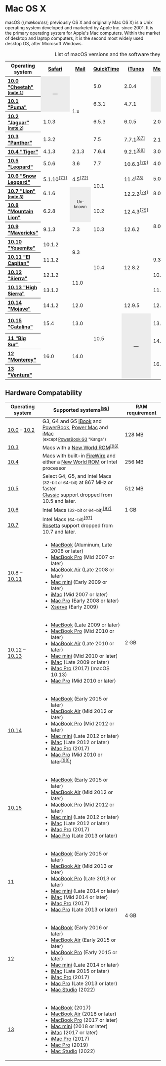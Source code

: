 # Mac OS X

macOS (/ˌmækoʊˈɛs/; previously OS X and originally Mac OS X) is a Unix operating system developed and marketed by Apple Inc. since 2001. It is the primary operating system for Apple's Mac computers. Within the market of desktop and laptop computers, it is the second most widely used desktop OS, after Microsoft Windows. 

<table>
<caption>List of macOS versions and the software they run

</caption>
<tbody><tr>
<th>Operating system
</th>
<th><a href="https://en.wikipedia.org/wiki/Safari_(web_browser)" title="Safari (web browser)">Safari</a>
</th>
<th><a href="https://en.wikipedia.org/wiki/Mail_(Apple)" class="mw-redirect" title="Mail (Apple)">Mail</a>
</th>
<th><a href="https://en.wikipedia.org/wiki/QuickTime" title="QuickTime">QuickTime</a>
</th>
<th><a href="https://en.wikipedia.org/wiki/ITunes" title="ITunes">iTunes</a>
</th>
<th><a href="https://en.wikipedia.org/wiki/Messages_(Apple)" title="Messages (Apple)">Messages</a>/<a href="https://en.wikipedia.org/wiki/IChat" title="IChat">iChat</a>
</th>
<th><a href="https://en.wikipedia.org/wiki/IWork" title="IWork">iWork</a>
</th></tr>
<tr>
<th style="text-align:left"><a href="https://en.wikipedia.org/wiki/Mac_OS_X_10.0" title="Mac OS X 10.0">10.0 "Cheetah"</a><sup id="cite_ref-iTunesClassic_67-0" class="reference"><a href="#cite_note-iTunesClassic-67">[note 1]</a></sup>
</th>
<td rowspan="2" data-sort-value="" style="background: #ececec; color: #2C2C2C; vertical-align: middle; text-align: center;" class="table-na">—
</td>
<td rowspan="4">1.x
</td>
<td>5.0
</td>
<td>2.0.4
</td>
<td rowspan="2" data-sort-value="" style="background: #ececec; color: #2C2C2C; vertical-align: middle; text-align: center;" class="table-na">—
</td>
<td rowspan="2" data-sort-value="" style="background: #ececec; color: #2C2C2C; vertical-align: middle; text-align: center;" class="table-na">—
</td></tr>
<tr>
<th style="text-align:left"><a href="https://en.wikipedia.org/wiki/Mac_OS_X_10.1" title="Mac OS X 10.1">10.1 "Puma"</a>
</th>
<td>6.3.1
</td>
<td>4.7.1
</td></tr>
<tr>
<th style="text-align:left"><a href="https://en.wikipedia.org/wiki/Mac_OS_X_Jaguar" title="Mac OS X Jaguar">10.2 "Jaguar"</a><sup id="cite_ref-KeynoteJaguar_68-0" class="reference"><a href="#cite_note-KeynoteJaguar-68">[note 2]</a></sup>
</th>
<td>1.0.3
</td>
<td>6.5.3
</td>
<td>6.0.5
</td>
<td>2.0
</td>
<td><a href="https://en.wikipedia.org/wiki/Keynote_(presentation_software)" title="Keynote (presentation software)">Keynote</a>
</td></tr>
<tr>
<th style="text-align:left"><a href="https://en.wikipedia.org/wiki/Mac_OS_X_Panther" title="Mac OS X Panther">10.3 "Panther"</a>
</th>
<td>1.3.2
</td>
<td>7.5
</td>
<td>7.7.1<sup id="cite_ref-69" class="reference"><a href="#cite_note-69">[67]</a></sup>
</td>
<td>2.1<sup id="cite_ref-70" class="reference"><a href="#cite_note-70">[68]</a></sup>
</td>
<td>'05
</td></tr>
<tr>
<th style="text-align:left"><a href="https://en.wikipedia.org/wiki/Mac_OS_X_Tiger" title="Mac OS X Tiger">10.4 "Tiger"</a>
</th>
<td>4.1.3
</td>
<td>2.1.3
</td>
<td>7.6.4
</td>
<td>9.2.1<sup id="cite_ref-71" class="reference"><a href="#cite_note-71">[69]</a></sup>
</td>
<td>3.0
</td>
<td rowspan="5">'09
</td></tr>
<tr>
<th style="text-align:left"><a href="https://en.wikipedia.org/wiki/Mac_OS_X_Leopard" title="Mac OS X Leopard">10.5 "Leopard"</a>
</th>
<td>5.0.6
</td>
<td>3.6
</td>
<td>7.7
</td>
<td>10.6.3<sup id="cite_ref-72" class="reference"><a href="#cite_note-72">[70]</a></sup>
</td>
<td>4.0
</td></tr>
<tr>
<th style="text-align:left"><a href="https://en.wikipedia.org/wiki/Mac_OS_X_Snow_Leopard" title="Mac OS X Snow Leopard">10.6 "Snow Leopard"</a>
</th>
<td>5.1.10<sup id="cite_ref-73" class="reference"><a href="#cite_note-73">[71]</a></sup>
</td>
<td>4.5<sup id="cite_ref-74" class="reference"><a href="#cite_note-74">[72]</a></sup>
</td>
<td rowspan="2">10.1
</td>
<td>11.4<sup id="cite_ref-75" class="reference"><a href="#cite_note-75">[73]</a></sup>
</td>
<td>5.0
</td></tr>
<tr>
<th style="text-align:left"><a href="https://en.wikipedia.org/wiki/Mac_OS_X_Lion" class="mw-redirect" title="Mac OS X Lion">10.7 "Lion"</a><sup id="cite_ref-MessagesLion_76-0" class="reference"><a href="#cite_note-MessagesLion-76">[note 3]</a></sup>
</th>
<td>6.1.6
</td>
<td rowspan="2" style="background: #EEE; font-size: smaller; vertical-align: middle; text-align: center;" class="unknown table-unknown">Un­known
</td>
<td>12.2.2<sup id="cite_ref-77" class="reference"><a href="#cite_note-77">[74]</a></sup>
</td>
<td>8.0b or 6.0.1
</td></tr>
<tr>
<th style="text-align:left"><a href="https://en.wikipedia.org/wiki/OS_X_Mountain_Lion" title="OS X Mountain Lion">10.8 "Mountain Lion"</a>
</th>
<td>6.2.8
</td>
<td>10.2
</td>
<td>12.4.3<sup id="cite_ref-78" class="reference"><a href="#cite_note-78">[75]</a></sup>
</td>
<td rowspan="3">8.0
</td></tr>
<tr>
<th style="text-align:left"><a href="https://en.wikipedia.org/wiki/OS_X_Mavericks" title="OS X Mavericks">10.9 "Mavericks"</a>
</th>
<td>9.1.3
</td>
<td>7.3
</td>
<td>10.3
</td>
<td>12.6.2
</td>
<td>2013
</td></tr>
<tr>
<th style="text-align:left"><a href="https://en.wikipedia.org/wiki/OS_X_Yosemite" title="OS X Yosemite">10.10 "Yosemite"</a>
</th>
<td>10.1.2
</td>
<td rowspan="2">9.3
</td>
<td rowspan="4">10.4
</td>
<td rowspan="4">12.8.2
</td>
<td rowspan="2">2014
</td></tr>
<tr>
<th style="text-align:left"><a href="https://en.wikipedia.org/wiki/OS_X_El_Capitan" title="OS X El Capitan">10.11 "El Capitan"</a>
</th>
<td>11.1.2
</td>
<td>9.3
</td></tr>
<tr>
<th style="text-align:left"><a href="https://en.wikipedia.org/wiki/MacOS_Sierra" title="MacOS Sierra">10.12 "Sierra"</a>
</th>
<td>12.1.2
</td>
<td rowspan="2">11.0
</td>
<td>10.0
</td>
<td>2018
</td></tr>
<tr>
<th style="text-align:left"><a href="https://en.wikipedia.org/wiki/MacOS_High_Sierra" title="MacOS High Sierra">10.13 "High Sierra"</a>
</th>
<td>13.1.2
</td>
<td>11.0
</td>
<td>2019
</td></tr>
<tr>
<th style="text-align:left"><a href="https://en.wikipedia.org/wiki/MacOS_Mojave" title="MacOS Mojave">10.14 "Mojave"</a>
</th>
<td>14.1.2
</td>
<td>12.0
</td>
<td rowspan="5">10.5
</td>
<td>12.9.5
</td>
<td>12.0
</td>
<td>2020
</td></tr>
<tr>
<th style="text-align:left"><a href="https://en.wikipedia.org/wiki/MacOS_Catalina" title="MacOS Catalina">10.15 "Catalina"</a>
</th>
<td>15.4
</td>
<td>13.0
</td>
<td rowspan="4" data-sort-value="" style="background: #ececec; color: #2C2C2C; vertical-align: middle; text-align: center;" class="table-na">—
</td>
<td>13.0
</td>
<td>2021 partial, 2020
</td></tr>
<tr>
<th style="text-align:left"><a href="https://en.wikipedia.org/wiki/MacOS_Big_Sur" title="MacOS Big Sur">11 "Big Sur"</a>
</th>
<td rowspan="3">16.0
</td>
<td rowspan="3">14.0
</td>
<td>14.0
</td>
<td rowspan="3">2022 (12.0)
</td></tr>
<tr>
<th style="text-align:left"><a href="https://en.wikipedia.org/wiki/MacOS_Monterey" title="MacOS Monterey">12 "Monterey"</a>
</th>
<td rowspan="2">16.0
</td></tr>
<tr>
<th style="text-align:left"><a href="https://en.wikipedia.org/wiki/MacOS_Ventura" title="MacOS Ventura">13 "Ventura"</a>
</th></tr></tbody>
</table>

## Hardware Compatability

<table>
<thead><tr>
<th class="headerSort" tabindex="0" role="columnheader button" title="Sort ascending">Operating system
</th>
<th class="headerSort" tabindex="0" role="columnheader button" title="Sort ascending">Supported systems<sup id="cite_ref-98" class="reference"><a href="#cite_note-98">[95]</a></sup>
</th>
<th class="headerSort" tabindex="0" role="columnheader button" title="Sort ascending">RAM requirement
</th></tr></thead><tbody>
<tr>
<td><a href="/wiki/Mac_OS_X_10.0" title="Mac OS X 10.0">10.0</a> – <a href="/wiki/Mac_OS_X_Jaguar" title="Mac OS X Jaguar">10.2</a>
</td>
<td>G3, G4 and G5 <a href="/wiki/IBook" title="IBook">iBook</a> and <a href="/wiki/PowerBook" title="PowerBook">PowerBook</a>, <a href="/wiki/Power_Macintosh" title="Power Macintosh">Power Mac</a> and <a href="/wiki/IMac" title="IMac">iMac</a><br><small>(except <a href="/wiki/PowerBook_G3" title="PowerBook G3">PowerBook G3</a> "Kanga")</small>
</td>
<td data-sort-value="128" rowspan="2">128 MB
</td></tr>
<tr>
<td><a href="/wiki/Mac_OS_X_Panther" title="Mac OS X Panther">10.3</a>
</td>
<td>Macs with a <a href="/wiki/New_World_ROM" title="New World ROM">New World ROM</a><sup id="cite_ref-TigerRequirements_99-0" class="reference"><a href="#cite_note-TigerRequirements-99">[96]</a></sup>
</td></tr>
<tr>
<td><a href="/wiki/Mac_OS_X_Tiger" title="Mac OS X Tiger">10.4</a>
</td>
<td>Macs with built-in <a href="/wiki/FireWire" class="mw-redirect" title="FireWire">FireWire</a> and either a <a href="/wiki/New_World_ROM" title="New World ROM">New World ROM</a> or Intel processor
</td>
<td data-sort-value="256">256 MB
</td></tr>
<tr>
<td><a href="/wiki/Mac_OS_X_Leopard" title="Mac OS X Leopard">10.5</a>
</td>
<td>Select G4, G5, and Intel Macs <small>(32-bit or 64-bit)</small> at 867&nbsp;MHz or faster<br><a href="/wiki/List_of_macOS_components#Classic" class="mw-redirect" title="List of macOS components">Classic</a> support dropped from 10.5 and later.
</td>
<td data-sort-value="512">512 MB
</td></tr>
<tr>
<td><a href="/wiki/Mac_OS_X_Snow_Leopard" title="Mac OS X Snow Leopard">10.6</a>
</td>
<td>Intel Macs <small>(32-bit or 64-bit)</small><sup id="cite_ref-LionReq_100-0" class="reference"><a href="#cite_note-LionReq-100">[97]</a></sup>
</td>
<td data-sort-value="1024">1 GB
</td></tr>
<tr>
<td><a href="/wiki/Mac_OS_X_Lion" class="mw-redirect" title="Mac OS X Lion">10.7</a>
</td>
<td>Intel Macs <small>(64-bit)</small><sup id="cite_ref-LionReq_100-1" class="reference"><a href="#cite_note-LionReq-100">[97]</a></sup><br><a href="/wiki/Rosetta_(software)" title="Rosetta (software)">Rosetta</a> support dropped from 10.7 and later.
</td>
<td data-sort-value="2048" rowspan="4">2 GB
</td></tr>
<tr>
<td><a href="/wiki/OS_X_Mountain_Lion" title="OS X Mountain Lion">10.8</a> – <a href="/wiki/OS_X_El_Capitan" title="OS X El Capitan">10.11</a>
</td>
<td><link rel="mw-deduplicated-inline-style" href="mw-data:TemplateStyles:r1126788409"><div class="plainlist">
<ul><li><a href="/wiki/MacBook" title="MacBook">MacBook</a> (Aluminum, Late 2008 or later)</li>
<li><a href="/wiki/MacBook_Pro" title="MacBook Pro">MacBook Pro</a> (Mid 2007 or later)</li>
<li><a href="/wiki/MacBook_Air" title="MacBook Air">MacBook Air</a> (Late 2008 or later)</li>
<li><a href="/wiki/Mac_mini" class="mw-redirect" title="Mac mini">Mac mini</a> (Early 2009 or later)</li>
<li><a href="/wiki/IMac" title="IMac">iMac</a> (Mid 2007 or later)</li>
<li><a href="/wiki/Mac_Pro" title="Mac Pro">Mac Pro</a> (Early 2008 or later)</li>
<li><a href="/wiki/Xserve" title="Xserve">Xserve</a> (Early 2009)</li></ul>
</div>
</td></tr>
<tr>
<td><a href="/wiki/MacOS_Sierra" title="MacOS Sierra">10.12</a> – <a href="/wiki/MacOS_High_Sierra" title="MacOS High Sierra">10.13</a>
</td>
<td><link rel="mw-deduplicated-inline-style" href="mw-data:TemplateStyles:r1126788409"><div class="plainlist">
<ul><li><a href="/wiki/MacBook" title="MacBook">MacBook</a> (Late 2009 or later)</li>
<li><a href="/wiki/MacBook_Pro" title="MacBook Pro">MacBook Pro</a> (Mid 2010 or later)</li>
<li><a href="/wiki/MacBook_Air" title="MacBook Air">MacBook Air</a> (Late 2010 or later)</li>
<li><a href="/wiki/Mac_mini" class="mw-redirect" title="Mac mini">Mac mini</a> (Mid 2010 or later)</li>
<li><a href="/wiki/IMac" title="IMac">iMac</a> (Late 2009 or later)</li>
<li><a href="/wiki/IMac_Pro" title="IMac Pro">iMac Pro</a> (2017) (macOS 10.13)</li>
<li><a href="/wiki/Mac_Pro" title="Mac Pro">Mac Pro</a> (Mid 2010 or later)</li></ul>
</div>
</td></tr>
<tr>
<td><a href="/wiki/MacOS_Mojave" title="MacOS Mojave">10.14</a>
</td>
<td><link rel="mw-deduplicated-inline-style" href="mw-data:TemplateStyles:r1126788409"><div class="plainlist">
<ul><li><a href="/wiki/MacBook" title="MacBook">MacBook</a> (Early 2015 or later)</li>
<li><a href="/wiki/MacBook_Air" title="MacBook Air">MacBook Air</a> (Mid 2012 or later)</li>
<li><a href="/wiki/MacBook_Pro" title="MacBook Pro">MacBook Pro</a> (Mid 2012 or later)</li>
<li><a href="/wiki/Mac_mini" class="mw-redirect" title="Mac mini">Mac mini</a> (Late 2012 or later)</li>
<li><a href="/wiki/IMac" title="IMac">iMac</a> (Late 2012 or later)</li>
<li><a href="/wiki/IMac_Pro" title="IMac Pro">iMac Pro</a> (2017)</li>
<li><a href="/wiki/Mac_Pro" title="Mac Pro">Mac Pro</a> (Mid 2010 or later<sup id="cite_ref-101" class="reference"><a href="#cite_note-101">[98]</a></sup>)</li></ul>
</div>
</td></tr>
<tr>
<td><a href="/wiki/MacOS_Catalina" title="MacOS Catalina">10.15</a>
</td>
<td><link rel="mw-deduplicated-inline-style" href="mw-data:TemplateStyles:r1126788409"><div class="plainlist">
<ul><li><a href="/wiki/MacBook" title="MacBook">MacBook</a> (Early 2015 or later)</li>
<li><a href="/wiki/MacBook_Air" title="MacBook Air">MacBook Air</a> (Mid 2012 or later)</li>
<li><a href="/wiki/MacBook_Pro" title="MacBook Pro">MacBook Pro</a> (Mid 2012 or later)</li>
<li><a href="/wiki/Mac_mini" class="mw-redirect" title="Mac mini">Mac mini</a> (Late 2012 or later)</li>
<li><a href="/wiki/IMac" title="IMac">iMac</a> (Late 2012 or later)</li>
<li><a href="/wiki/IMac_Pro" title="IMac Pro">iMac Pro</a> (2017)</li>
<li><a href="/wiki/Mac_Pro" title="Mac Pro">Mac Pro</a> (Late 2013 or later)</li></ul>
</div>
</td>
<td data-sort-value="4096" rowspan="4">4 GB
</td></tr>
<tr>
<td><a href="/wiki/MacOS_Big_Sur" title="MacOS Big Sur">11</a>
</td>
<td><link rel="mw-deduplicated-inline-style" href="mw-data:TemplateStyles:r1126788409"><div class="plainlist">
<ul><li><a href="/wiki/MacBook" title="MacBook">MacBook</a> (Early 2015 or later)</li>
<li><a href="/wiki/MacBook_Air" title="MacBook Air">MacBook Air</a> (Mid 2013 or later)</li>
<li><a href="/wiki/MacBook_Pro" title="MacBook Pro">MacBook Pro</a> (Late 2013 or later)</li>
<li><a href="/wiki/Mac_mini" class="mw-redirect" title="Mac mini">Mac mini</a> (Late 2014 or later)</li>
<li><a href="/wiki/IMac" title="IMac">iMac</a> (Mid 2014 or later)</li>
<li><a href="/wiki/IMac_Pro" title="IMac Pro">iMac Pro</a> (2017)</li>
<li><a href="/wiki/Mac_Pro" title="Mac Pro">Mac Pro</a> (Late 2013 or later)</li></ul>
</div>
</td></tr>
<tr>
<td><a href="/wiki/MacOS_Monterey" title="MacOS Monterey">12</a>
</td>
<td><link rel="mw-deduplicated-inline-style" href="mw-data:TemplateStyles:r1126788409"><div class="plainlist">
<ul><li><a href="/wiki/MacBook" title="MacBook">MacBook</a> (Early 2016 or later)</li>
<li><a href="/wiki/MacBook_Air" title="MacBook Air">MacBook Air</a> (Early 2015 or later)</li>
<li><a href="/wiki/MacBook_Pro" title="MacBook Pro">MacBook Pro</a> (Early 2015 or later)</li>
<li><a href="/wiki/Mac_mini" class="mw-redirect" title="Mac mini">Mac mini</a> (Late 2014 or later)</li>
<li><a href="/wiki/IMac" title="IMac">iMac</a> (Late 2015 or later)</li>
<li><a href="/wiki/IMac_Pro" title="IMac Pro">iMac Pro</a> (2017)</li>
<li><a href="/wiki/Mac_Pro" title="Mac Pro">Mac Pro</a> (Late 2013 or later)</li>
<li><a href="/wiki/Mac_Studio" title="Mac Studio">Mac Studio</a> (2022)</li></ul>
</div>
</td></tr>
<tr>
<td><a href="/wiki/MacOS_Ventura" title="MacOS Ventura">13</a>
</td>
<td><link rel="mw-deduplicated-inline-style" href="mw-data:TemplateStyles:r1126788409"><div class="plainlist">
<ul><li><a href="/wiki/MacBook" title="MacBook">MacBook</a> (2017)</li>
<li><a href="/wiki/MacBook_Air" title="MacBook Air">MacBook Air</a> (2018 or later)</li>
<li><a href="/wiki/MacBook_Pro" title="MacBook Pro">MacBook Pro</a> (2017 or later)</li>
<li><a href="/wiki/Mac_mini" class="mw-redirect" title="Mac mini">Mac mini</a> (2018 or later)</li>
<li><a href="/wiki/IMac" title="IMac">iMac</a> (2017 or later)</li>
<li><a href="/wiki/IMac_Pro" title="IMac Pro">iMac Pro</a> (2017)</li>
<li><a href="/wiki/Mac_Pro" title="Mac Pro">Mac Pro</a> (2019)</li>
<li><a href="/wiki/Mac_Studio" title="Mac Studio">Mac Studio</a> (2022)</li></ul>
</div>
</td></tr></tbody><tfoot></tfoot>
</table>